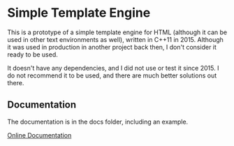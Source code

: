 # Simple Template Engine
This is a prototype of a simple template engine for HTML (although it can be used in other text environments as well), written in C++11 in 2015.
Although it was used in production in another project back then, I don't consider it ready to be used.

It doesn't have any dependencies, and I did not use or test it since 2015. 
I do not recommend it to be used, and there are much better solutions out there.

## Documentation
The documentation is in the docs folder, including an example.

[Online Documentation](https://marcus-wishes.github.io/SimpleHTMLTemplateEngine)
